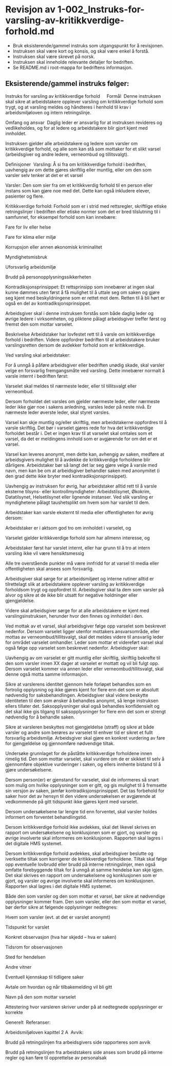 # Revisjon av 1-002_Instruks-for-varsling-av-kritikkverdige-forhold.md

- Bruk eksisterende/gammel instruks som utgangspunkt for å revisjonen.
- Instruksen skal være kort og konsis, og skal være enkel å forstå.
- Instruksen skal være skrevet på norsk.
- Instruksen skal inneholde relevante detaljer for bedriften.
- Se README.md i root-mappa for bedriftens informasjon.

## Eksisterende/gammel instruks følger:

Instruks for varsling av kritikkverdige forhold 
   
Formål 
Denne instruksen skal sikre at arbeidstakere opplever varsling om kritikkverdige forhold som trygt, og at varsling meldes og håndteres i henhold til krav i arbeidsmiljøloven og intern retningslinje.  

Omfang og ansvar 
Daglig leder er ansvarlig for at instruksen revideres og vedlikeholdes, og for at ledere og arbeidstakere blir gjort kjent med innholdet.  

Instruksen gjelder alle arbeidstakere og ledere som varsler om kritikkverdige forhold, og alle som kan stå som mottaker for et slikt varsel (arbeidsgiver og andre ledere, verneombud og tillitsvalgt). 

Definisjoner 
Varsling: Å si fra om kritikkverdige forhold i bedriften, uavhengig av om dette gjøres skriftlig eller muntlig, eller om den som varsler selv tenker at det er et varsel 

Varsler: Den som sier fra om et kritikkverdig forhold til en person eller instans som kan gjøre noe med det. Dette kan også inkludere elever, pasienter og flere. 

Kritikkverdige forhold: Forhold som er i strid med rettsregler, skriftlige etiske retningslinjer i bedriften eller etiske normer som det er bred tilslutning til i samfunnet, for eksempel forhold som kan innebære: 

Fare for liv eller helse 

Fare for klima eller miljø 

Korrupsjon eller annen økonomisk kriminalitet 

Myndighetsmisbruk 

Uforsvarlig arbeidsmiljø 

Brudd på personopplysningssikkerheten 

Kontradiksjonsprinsippet: Et rettsprinsipp som innebærer at ingen skal kunne dømmes uten først å få mulighet til å uttale seg om saken og gjøre seg kjent med beskyldningene som er rettet mot dem. Retten til å bli hørt er også en del av kontradiksjonsprinsippet. 

Arbeidsgiver skal i denne instruksen forstås som både daglig leder og øvrige ledere i virksomheten, og pliktene pålagt arbeidsgiver treffer først og fremst den som mottar varselet. 


Beskrivelse
Arbeidstaker har lovfestet rett til å varsle om kritikkverdige forhold i bedriften. Videre oppfordrer bedriften til at arbeidstakere bruker varslingsretten dersom de avdekker forhold som er kritikkverdige. 

Ved varsling skal arbeidstaker: 

For å unngå å påføre arbeidsgiver eller bedriften unødig skade, skal varsler velge en forsvarlig fremgangsmåte ved varsling. Dette innebærer normalt å varsle internt i bedriften først: 

Varselet skal meldes til nærmeste leder, eller til tillitsvalgt eller verneombud. 

Dersom forholdet det varsles om gjelder nærmeste leder, eller nærmeste leder ikke gjør noe i sakens anledning, varsles leder på neste nivå. Er nærmeste leder øverste leder, skal styret varsles. 

Varsel kan skje muntlig og/eller skriftlig, men arbeidstakerne oppfordres til å varsle skriftlig. Det bør i varselet gjøres rede for hva det kritikkverdige forholdet består i. Det er ingen krav til at varselet skal omtales som et varsel, da det er meldingens innhold som er avgjørende for om det er et varsel.  

Varsel kan leveres anonymt, men dette kan, avhengig av saken, medføre at arbeidsgivers mulighet til å avdekke de kritikkverdige forholdene blir dårligere. Arbeidstaker bør så langt det lar seg gjøre velge å varsle med navn, men kan be om at arbeidsgiver behandler saken med anonymitet (i den grad dette ikke bryter med kontradiksjonsprinsippet). 

Uavhengig av instruksen for øvrig, har arbeidstaker alltid rett til å varsle eksterne tilsyns- eller kontrollmyndigheter: Arbeidstilsynet, Økokrim, Datatilsynet, Helsetilsynet eller lignende instanser. Ved slik varsling er myndighetene pålagt taushetsplikt om hvem som har varslet til dem. 

Arbeidstaker kan varsle eksternt til media eller offentligheten for øvrig dersom: 

Arbeidstaker er i aktsom god tro om innholdet i varselet, og 

Varselet gjelder kritikkverdige forhold som har allmenn interesse, og 

Arbeidstaker først har varslet internt, eller har grunn til å tro at intern varsling ikke vil være hensiktsmessig 

Alle tre overstående punkter må være innfridd for at varsel til media eller offentligheten skal ansees som forsvarlig. 

Arbeidsgiver skal sørge for at arbeidsmiljøet og interne rutiner alltid er tilrettelagt slik at arbeidstakere opplever varsling av kritikkverdige forholdsom trygt og oppfordret til. Arbeidsgiver skal ta dem som varsler på alvor og sikre at de ikke blir utsatt for negative holdninger eller gjengjeldelse.  

Videre skal arbeidsgiver sørge for at alle arbeidstakere er kjent med varslingsinstruksen, herunder hvor den finnes og innholdet i den. 

Ved mottak av et varsel, skal arbeidsgiver følge opp varselet som beskrevet nedenfor. Dersom varselet ligger utenfor mottakers ansvarsområde, eller mottas av verneombud/tillitsvalgt, skal det meldes videre til ansvarlig leder for området varselet omhandler. Leder som mottar et videreført varsel skal også følge opp varselet som beskrevet nedenfor. Arbeidsgiver skal: 

Uavhengig av om varselet er gitt muntlig eller skriftlig, skriftlig bekrefte til den som varsler innen XX dager at varselet er mottatt og vil bli fulgt opp. Dersom varselet kommer via annen leder eller verneombud/tillitsvalgt, skal denne også motta samme informasjon. 

Sikre at varslerens identitet gjennom hele forløpet behandles som en fortrolig opplysning og ikke gjøres kjent for flere enn det som er absolutt nødvendig for saksbehandlingen. Arbeidsgiver skal videre beskytte identiteten til den som ønsker å behandles anonymt, så lenge instruksen ellers tillater det. Saksopplysninger skal også behandles konfidensielt og det skal ikke gis tilgang til saksopplysninger for flere enn det som er strengt nødvendig for å behandle saken. 

Sikre at varsleren beskyttes mot gjengjeldelse (straff) og sikre at både varsler og andre som berøres av varselet til enhver tid er sikret et fullt forsvarlig arbeidsmiljø. Arbeidsgiver skal gjøre en konkret vurdering av fare for gjengjeldelse og gjennomføre nødvendige tiltak.  

Undersøke grunnlaget for de påståtte kritikkverdige forholdene innen rimelig tid. Den som mottar varselet, skal vurdere om de er skikket til selv å gjennomføre objektive vurderinger i saken, og ellers innhente bistand til å gjøre undersøkelsene. 

Dersom person(er) er gjenstand for varselet, skal de informeres så snart som mulig om hvilke opplysninger som er gitt, og gis mulighet til å fremsette sin versjon av saken, jamfør kontradiksjonsprinsippet. Det tas forbehold for saker hvor det av hensyn til den videre undersøkelsen er avgjørende at vedkommende på gitt tidspunkt ikke gjøres kjent med varselet.  

Dersom undersøkelsene tar lengre tid enn forventet, skal varsler holdes informert om forventet behandlingstid. 

Dersom kritikkverdige forhold ikke avdekkes, skal det likevel skrives en rapport om undersøkelsene og konklusjonen som er gjort, og varsler og øvrige involverte skal informeres om konklusjonen. Rapporten skal lagres i det digitale HMS systemet. 

Dersom kritikkverdige forhold avdekkes, skal arbeidsgiver beslutte og iverksette tiltak som korrigerer de kritikkverdige forholdene. Tiltak skal følge opp eventuelle lovbrudd eller brudd på interne retningslinjer, men også omfatte forebyggende tiltak for å unngå at samme hendelse kan skje igjen. Det skal skrives en rapport om undersøkelsene og konklusjonen som er gjort, og varsler og øvrige involverte skal informeres om konklusjonen. Rapporten skal lagres i det digitale HMS systemet. 

Både den som varsler og den som mottar et varsel, bør sikre at nødvendige opplysninger kommer fram. Den som varsler, eller den som mottar et varsel, bør derfor sikre at følgende opplysninger nedtegnes: 

Hvem som varsler (evt. at det er varslet anonymt) 

Tidspunkt for varslet 

Konkret observasjon (hva har skjedd – hva er saken) 

Tidsrom for observasjonen 

Sted for hendelsen 

Andre vitner 

Eventuell kjennskap til tidligere saker 

Avtale om hvordan og når tilbakemelding vil bli gitt 

Navn på den som mottar varselet 

Attestering hvor varsleren skriver under på at nedtegnede opplysninger er korrekte 

Generelt 
Referanser: 

Arbeidsmiljøloven kapittel 2 A 
Avvik: 

Brudd på retningslinjen fra arbeidsgivers side rapporteres som avvik 

Brudd på retningslinjen fra arbeidstakers side anses som brudd på interne regler og kan føre til opprettelse av personalsak 